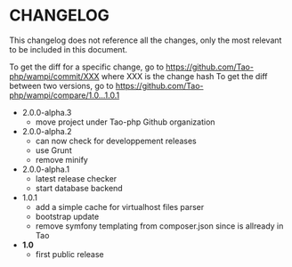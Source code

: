 # CHANGELOG

This changelog does not reference all the changes, only the most relevant to be included in this document.

To get the diff for a specific change, go to https://github.com/Tao-php/wampi/commit/XXX where XXX is the change hash
To get the diff between two versions, go to https://github.com/Tao-php/wampi/compare/1.0...1.0.1

- 2.0.0-alpha.3
    - move project under Tao-php Github organization
- 2.0.0-alpha.2
    - can now check for developpement releases
    - use Grunt
    - remove minify
- 2.0.0-alpha.1
    - latest release checker
    - start database backend
- 1.0.1
    - add a simple cache for virtualhost files parser
    - bootstrap update
    - remove symfony templating from composer.json since is allready in Tao
- **1.0**
    - first public release
